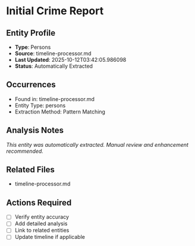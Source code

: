 # Initial Crime Report

## Entity Profile
- **Type**: Persons
- **Source**: timeline-processor.md
- **Last Updated**: 2025-10-12T03:42:05.986098
- **Status**: Automatically Extracted

## Occurrences
- Found in: timeline-processor.md
- Entity Type: persons
- Extraction Method: Pattern Matching

## Analysis Notes
*This entity was automatically extracted. Manual review and enhancement recommended.*

## Related Files
- timeline-processor.md

## Actions Required
- [ ] Verify entity accuracy
- [ ] Add detailed analysis
- [ ] Link to related entities
- [ ] Update timeline if applicable
